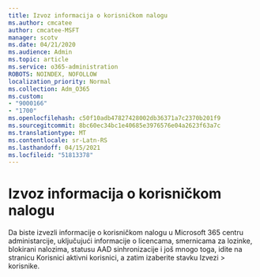 ```yaml
---
title: Izvoz informacija o korisničkom nalogu
ms.author: cmcatee
author: cmcatee-MSFT
manager: scotv
ms.date: 04/21/2020
ms.audience: Admin
ms.topic: article
ms.service: o365-administration
ROBOTS: NOINDEX, NOFOLLOW
localization_priority: Normal
ms.collection: Adm_O365
ms.custom:
- "9000166"
- "1700"
ms.openlocfilehash: c50f10adb47827428002db36371a7c2370b201f9
ms.sourcegitcommit: 8bc60ec34bc1e40685e3976576e04a2623f63a7c
ms.translationtype: MT
ms.contentlocale: sr-Latn-RS
ms.lasthandoff: 04/15/2021
ms.locfileid: "51813378"
---
```

# <a name="export-user-account-information"></a>Izvoz informacija o korisničkom nalogu

Da biste izvezli informacije o korisničkom nalogu u Microsoft 365 centru administarcije, uključujući informacije o licencama, smernicama za lozinke, blokirani nalozima, statusu AAD sinhronizacije i još mnogo toga, idite na stranicu Korisnici aktivni korisnici, a zatim izaberite stavku Izvezi  >  [](https://go.microsoft.com/fwlink/p/?linkid=834822) korisnike. 